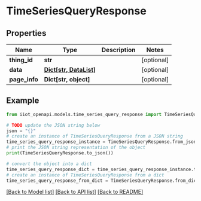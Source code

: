 # TimeSeriesQueryResponse


## Properties

Name | Type | Description | Notes
------------ | ------------- | ------------- | -------------
**thing_id** | **str** |  | [optional] 
**data** | [**Dict[str, DataList]**](DataList.md) |  | [optional] 
**page_info** | **Dict[str, object]** |  | [optional] 

## Example

```python
from iiot_openapi.models.time_series_query_response import TimeSeriesQueryResponse

# TODO update the JSON string below
json = "{}"
# create an instance of TimeSeriesQueryResponse from a JSON string
time_series_query_response_instance = TimeSeriesQueryResponse.from_json(json)
# print the JSON string representation of the object
print(TimeSeriesQueryResponse.to_json())

# convert the object into a dict
time_series_query_response_dict = time_series_query_response_instance.to_dict()
# create an instance of TimeSeriesQueryResponse from a dict
time_series_query_response_from_dict = TimeSeriesQueryResponse.from_dict(time_series_query_response_dict)
```
[[Back to Model list]](../README.md#documentation-for-models) [[Back to API list]](../README.md#documentation-for-api-endpoints) [[Back to README]](../README.md)


